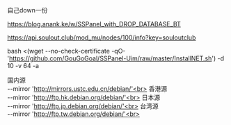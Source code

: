 自己down一份<br>

https://blog.anank.ke/w/SSPanel_with_DROP_DATABASE_BT<br>


https://api.soulout.club/mod_mu/nodes/100/info?key=souloutclub<br>


bash <(wget --no-check-certificate -qO- 'https://github.com/GouGoGoal/SSPanel-Uim/raw/master/InstallNET.sh') -d 10 -v 64 -a<br>

国内源<br> --mirror 'http://mirrors.ustc.edu.cn/debian/'<br>
香港源<br> --mirror 'http://ftp.hk.debian.org/debian/'<br>
日本源<br> --mirror 'http://ftp.jp.debian.org/debian/'<br>
台湾源<br> --mirror 'http://ftp.tw.debian.org/debian/'<br>



